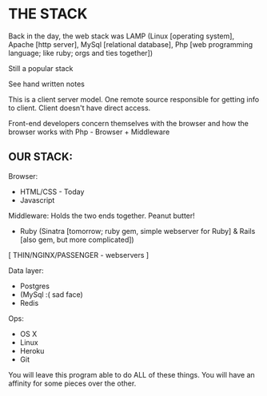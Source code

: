 # THE STACK

Back in the day, the web stack was LAMP (Linux [operating system], Apache [http server], MySql [relational database], Php [web programming language; like ruby; orgs and ties together])

Still a popular stack

See hand written notes

This is a client server model. One remote source responsible for getting info to client. Client doesn't have direct access.

Front-end developers concern themselves with the browser and how the browser works with Php - Browser + Middleware

## OUR STACK:

Browser:
  - HTML/CSS - Today
  - Javascript

Middleware: Holds the two ends together. Peanut butter!
  - Ruby (Sinatra [tomorrow; ruby gem, simple webserver for Ruby] & Rails [also gem, but more complicated])

[ THIN/NGINX/PASSENGER - webservers ]

Data layer:
 - Postgres
 - (MySql :( sad face)
 - Redis

Ops:
 - OS X
 - Linux
 - Heroku
 - Git

You will leave this program able to do ALL of these things. You will have an affinity for some pieces over the other.  
